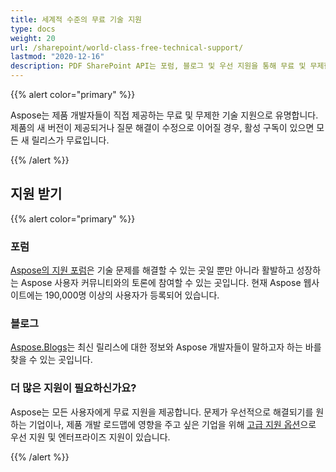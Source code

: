 ```yaml
---
title: 세계적 수준의 무료 기술 지원
type: docs
weight: 20
url: /sharepoint/world-class-free-technical-support/
lastmod: "2020-12-16"
description: PDF SharePoint API는 포럼, 블로그 및 우선 지원을 통해 무료 및 무제한 기술 지원을 제공합니다.
---
```


{{% alert color="primary" %}}

Aspose는 제품 개발자들이 직접 제공하는 무료 및 무제한 기술 지원으로 유명합니다. 제품의 새 버전이 제공되거나 질문 해결이 수정으로 이어질 경우, 활성 구독이 있으면 모든 새 릴리스가 무료입니다.

{{% /alert %}}
## **지원 받기**

{{% alert color="primary" %}}

### **포럼**
[Aspose의 지원 포럼](https://forum.aspose.com/)은 기술 문제를 해결할 수 있는 곳일 뿐만 아니라 활발하고 성장하는 Aspose 사용자 커뮤니티와의 토론에 참여할 수 있는 곳입니다. 현재 Aspose 웹사이트에는 190,000명 이상의 사용자가 등록되어 있습니다.
### **블로그**

[Aspose.Blogs](https://blog.aspose.com/)는 최신 릴리스에 대한 정보와 Aspose 개발자들이 말하고자 하는 바를 찾을 수 있는 곳입니다.
### **더 많은 지원이 필요하신가요?**
Aspose는 모든 사용자에게 무료 지원을 제공합니다. 문제가 우선적으로 해결되기를 원하는 기업이나, 제품 개발 로드맵에 영향을 주고 싶은 기업을 위해 [고급 지원 옵션](https://helpdesk.aspose.com/index.php)으로 우선 지원 및 엔터프라이즈 지원이 있습니다.

{{% /alert %}}